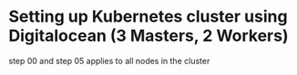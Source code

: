 # Setting up Kubernetes cluster using Digitalocean (3 Masters, 2 Workers)
step 00 and step 05 applies to all nodes in the cluster
